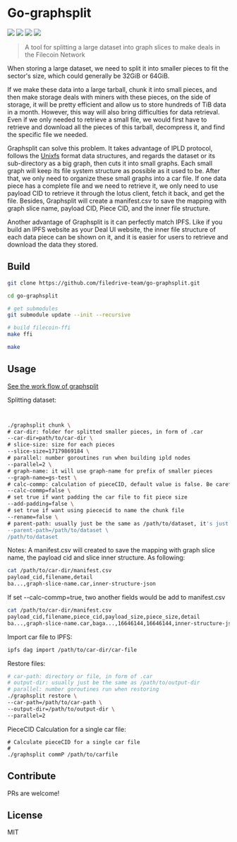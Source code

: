 Go-graphsplit
==================
[![](https://img.shields.io/github/go-mod/go-version/filedrive-team/go-graphsplit)]()
[![](https://goreportcard.com/badge/github.com/filedrive-team/go-graphsplit)](https://goreportcard.com/report/github.com/filedrive-team/go-graphsplit)
[![](https://github.com/filedrive-team/go-graphsplit/actions/workflows/go.yml/badge.svg)]()
[![](https://img.shields.io/github/license/filedrive-team/go-graphsplit)](https://github.com/filedrive-team/go-graphsplit/blob/main/LICENSE)

> A tool for splitting a large dataset into graph slices to make deals in the Filecoin Network


When storing a large dataset, we need to split it into smaller pieces to fit the sector's size, which could generally be 32GiB or 64GiB.

If we make these data into a large tarball, chunk it into small pieces, and then make storage deals with miners with these pieces, on the side of storage, it will be pretty efficient and allow us to store hundreds of TiB data in a month. However, this way will also bring difficulties for data retrieval. Even if we only needed to retrieve a small file, we would first have to retrieve and download all the pieces of this tarball, decompress it, and find the specific file we needed.

Graphsplit can solve this problem. It takes advantage of IPLD protocol, follows the [Unixfs](https://github.com/ipfs/go-unixfs) format data structures, and regards the dataset or its sub-directory as a big graph, then cuts it into small graphs. Each small graph will keep its file system structure as possible as it used to be. After that, we only need to organize these small graphs into a car file. If one data piece has a complete file and we need to retrieve it, we only need to use payload CID to retrieve it through the lotus client, fetch it back, and get the file. Besides, Graphsplit will create a manifest.csv to save the mapping with graph slice name, payload CID, Piece CID, and the inner file structure.

Another advantage of Graphsplit is it can perfectly match IPFS. Like if you build an IPFS website as your Deal UI website, the inner file structure of each data piece can be shown on it, and it is easier for users to retrieve and download the data they stored.


## Build
```sh
git clone https://github.com/filedrive-team/go-graphsplit.git

cd go-graphsplit

# get submodules
git submodule update --init --recursive

# build filecoin-ffi
make ffi

make
```

## Usage

[See the work flow of graphsplit](doc/README.md)

Splitting dataset:
```sh


./graphsplit chunk \
# car-dir: folder for splitted smaller pieces, in form of .car
--car-dir=path/to/car-dir \
# slice-size: size for each pieces
--slice-size=17179869184 \
# parallel: number goroutines run when building ipld nodes
--parallel=2 \
# graph-name: it will use graph-name for prefix of smaller pieces
--graph-name=gs-test \
# calc-commp: calculation of pieceCID, default value is false. Be careful, a lot of cpu, memory and time would be consumed if slice size is very large.
--calc-commp=false \
# set true if want padding the car file to fit piece size
--add-padding=false \
# set true if want using piececid to name the chunk file
--rename=false \
# parent-path: usually just be the same as /path/to/dataset, it's just a method to figure out relative path when building IPLD graph
--parent-path=/path/to/dataset \
/path/to/dataset
```
Notes: A manifest.csv will created to save the mapping with graph slice name, the payload cid and slice inner structure. As following:
```sh
cat /path/to/car-dir/manifest.csv
payload_cid,filename,detail
ba...,graph-slice-name.car,inner-structure-json
```
If set --calc-commp=true, two another fields would be add to manifest.csv
```sh
cat /path/to/car-dir/manifest.csv
payload_cid,filename,piece_cid,payload_size,piece_size,detail
ba...,graph-slice-name.car,baga...,16646144,16646144,inner-structure-json
```

Import car file to IPFS: 
```sh
ipfs dag import /path/to/car-dir/car-file
```

Restore files:
```sh
# car-path: directory or file, in form of .car
# output-dir: usually just be the same as /path/to/output-dir
# parallel: number goroutines run when restoring
./graphsplit restore \
--car-path=/path/to/car-path \
--output-dir=/path/to/output-dir \
--parallel=2
```

PieceCID Calculation for a single car file:


```shell
# Calculate pieceCID for a single car file
# 
./graphsplit commP /path/to/carfile
```

## Contribute

PRs are welcome!


## License

MIT

